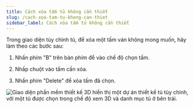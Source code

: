 ```yaml
---
title: Cách xóa tấm tủ không cần thiết
slug: /cach-xoa-tam-tu-khong-can-thiet
sidebar_label: Cách xóa tấm tủ không cần thiết
---
```


Trong giao diện tùy chỉnh tủ, để xóa một tấm ván không mong muốn, hãy làm theo các bước sau:

1. Nhấn phím "B" trên bàn phím để vào chế độ chọn tấm.

2. Nhấp chuột vào tấm cần xóa.

3. Nhấn phím "Delete" để xóa tấm đã chọn.

![Giao diện phần mềm thiết kế 3D hiển thị một dự án thiết kế tủ tùy chỉnh, với một tủ được chọn trong chế độ xem 3D và danh mục tủ ở bên trái.](https://storage.googleapis.com/jegavn_kb/images/83c25a7e-b6a5-46e8-8037-c5e10f40ed6b.png)